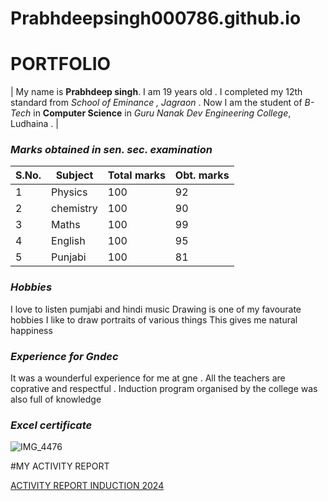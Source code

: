 # Prabhdeepsingh000786.github.io

# PORTFOLIO

| My name is **Prabhdeep singh**. I am 19 years old . I completed my 12th standard from *School of Eminance , Jagraon* . Now I am the student of *B-Tech* in **Computer Science** in *Guru Nanak Dev Engineering College*, Ludhaina . |

### *Marks obtained in sen. sec. examination*


S.No. | Subject | Total marks | Obt. marks
--- | --- | --- | ---
1 | Physics | 100 | 92
2 | chemistry | 100 | 90
3 | Maths | 100 | 99 
4 | English | 100 | 95
5 | Punjabi | 100 | 81

### *Hobbies*
I love to listen pumjabi and hindi music 
Drawing is one of my favourate hobbies 
I like to draw portraits of various things
This gives me natural happiness

### *Experience for Gndec*
It was a wounderful experience for me at gne . All the teachers are coprative and respectful . Induction program organised by the college was also full of knowledge

### *Excel certificate*
![IMG_4476](https://github.com/user-attachments/assets/da61cd56-9a49-46e8-a322-344fcfeb6492)


#MY ACTIVITY REPORT

[ACTIVITY REPORT INDUCTION 2024](https://prabhdeepsingh000786.github.io/Prabhdeepsingh000777.github.io/)
